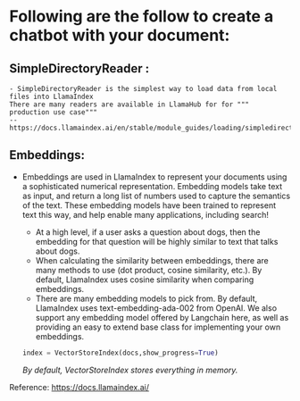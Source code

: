 # Following are the follow to create a chatbot with your document:
## SimpleDirectoryReader : 
    - SimpleDirectoryReader is the simplest way to load data from local files into LlamaIndex
    There are many readers are available in LlamaHub for for """ production use case"""
    -- https://docs.llamaindex.ai/en/stable/module_guides/loading/simpledirectoryreader/
## Embeddings:
- Embeddings are used in LlamaIndex to represent your documents using a sophisticated numerical representation. Embedding models take text as input, and return a long list of numbers used to capture the semantics of the text. These embedding models have been trained to represent text this way, and help enable many applications, including search!
   - At a high level, if a user asks a question about dogs, then the embedding for that question will be highly similar to text that talks about dogs.
    - When calculating the similarity between embeddings, there are many methods to use (dot product, cosine similarity, etc.). By default, LlamaIndex uses cosine similarity when comparing embeddings.
    - There are many embedding models to pick from. By default, LlamaIndex uses text-embedding-ada-002 from OpenAI. We also support any embedding model offered by Langchain here, as well as providing an easy to extend base class for implementing your own embeddings.

    ```python
    index = VectorStoreIndex(docs,show_progress=True)
    ```
    *By default, VectorStoreIndex stores everything in memory.*
    

Reference:
https://docs.llamaindex.ai/